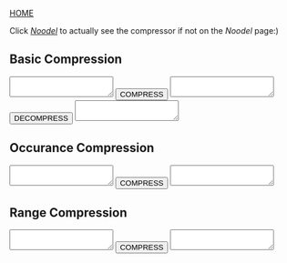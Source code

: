 [HOME](README.md)

Click [_Noodel_](https://tkellehe.github.io/noodel/compressor.html) to actually see the compressor if not on the _Noodel_ page:)


<script src="https://code.jquery.com/jquery-3.1.1.min.js" integrity="sha256-hVVnYaiADRTO2PzUGmuLJr8BLUSjGIZsDYGmIJLv2b8=" crossorigin="anonymous"></script>

<script src="src/js/pipe.js"></script>
<script src="src/js/props.js"></script>
<script src="src/js/token.js"></script>
<script src="src/js/path.js"></script>
<script src="src/js/characters.js"></script>
<script src="src/js/types.js"></script>
<script src="src/noodel.js"></script>
<script src="src/noodel-basic_array.js"></script>
<script src="src/noodel-basic_cast.js"></script>
<script src="src/noodel-basic_operands.js"></script>
<script src="src/noodel-basic_pipe.js"></script>
<script src="src/noodel-basic_print.js"></script>
<script src="src/noodel-literals.js"></script>
<script src="src/noodel-loops.js"></script>

<link rel="stylesheet" type="text/css" href="docs.css">
<script type="text/javascript" src="docs.js"></script>

## Basic Compression

<div class="noodel-compressor_basic">
<textarea id="text-basic"></textarea>
<button onclick="$('#compressed-basic').val(characters.compress_basic($('#text-basic').val()))">COMPRESS</button>
<textarea id="compressed-basic"></textarea>
</div>

<div class="noodel-decompressor_basic">
<button onclick="$('#decompressed-basic').val(characters.decompress_basic($('#compressed-basic').val()))">DECOMPRESS</button>
<textarea id="decompressed-basic"></textarea>
</div>

## Occurance Compression

<div class="noodel-compressor_occur">
<textarea id="text-occur"></textarea>
<button onclick="var o = characters.compress_occur($('#text-occur').val()); $('#compressed-occur').val(o.key+'\n'+o.compressed)">COMPRESS</button>
<textarea id="compressed-occur"></textarea>
</div>

## Range Compression

<div class="noodel-compressor_range">
<textarea id="text-range"></textarea>
<button onclick="$('#compressed-range').val(characters.compress_range($('#text-range').val()))">COMPRESS</button>
<textarea id="compressed-range"></textarea>
</div>

